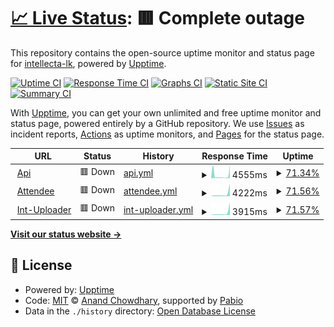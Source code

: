 # [📈 Live Status](https://intellecta-lk.github.io/upptime): <!--live status--> **🟥 Complete outage**

This repository contains the open-source uptime monitor and status page for [intellecta-lk](https://intellecta-lk.github.io/upptime), powered by [Upptime](https://github.com/upptime/upptime).

[![Uptime CI](https://github.com/intellecta-lk/upptime/workflows/Uptime%20CI/badge.svg)](https://github.com/intellecta-lk/upptime/actions?query=workflow%3A%22Uptime+CI%22)
[![Response Time CI](https://github.com/intellecta-lk/upptime/workflows/Response%20Time%20CI/badge.svg)](https://github.com/intellecta-lk/upptime/actions?query=workflow%3A%22Response+Time+CI%22)
[![Graphs CI](https://github.com/intellecta-lk/upptime/workflows/Graphs%20CI/badge.svg)](https://github.com/intellecta-lk/upptime/actions?query=workflow%3A%22Graphs+CI%22)
[![Static Site CI](https://github.com/intellecta-lk/upptime/workflows/Static%20Site%20CI/badge.svg)](https://github.com/intellecta-lk/upptime/actions?query=workflow%3A%22Static+Site+CI%22)
[![Summary CI](https://github.com/intellecta-lk/upptime/workflows/Summary%20CI/badge.svg)](https://github.com/intellecta-lk/upptime/actions?query=workflow%3A%22Summary+CI%22)

With [Upptime](https://upptime.js.org), you can get your own unlimited and free uptime monitor and status page, powered entirely by a GitHub repository. We use [Issues](https://github.com/intellecta-lk/upptime/issues) as incident reports, [Actions](https://github.com/intellecta-lk/upptime/actions) as uptime monitors, and [Pages](https://intellecta-lk.github.io/upptime) for the status page.

<!--start: status pages-->
<!-- This summary is generated by Upptime (https://github.com/upptime/upptime) -->
<!-- Do not edit this manually, your changes will be overwritten -->
<!-- prettier-ignore -->
| URL | Status | History | Response Time | Uptime |
| --- | ------ | ------- | ------------- | ------ |
| <img alt="" src="https://icons.duckduckgo.com/ip3/api.intellecta-lk.com.ico" height="13"> [Api](https://api.intellecta-lk.com) | 🟥 Down | [api.yml](https://github.com/intellecta-lk/upptime/commits/HEAD/history/api.yml) | <details><summary><img alt="Response time graph" src="./graphs/api/response-time-week.png" height="20"> 4555ms</summary><br><a href="https://intellecta-lk.github.io/upptime/history/api"><img alt="Response time 1535" src="https://img.shields.io/endpoint?url=https%3A%2F%2Fraw.githubusercontent.com%2Fintellecta-lk%2Fupptime%2FHEAD%2Fapi%2Fapi%2Fresponse-time.json"></a><br><a href="https://intellecta-lk.github.io/upptime/history/api"><img alt="24-hour response time 19907" src="https://img.shields.io/endpoint?url=https%3A%2F%2Fraw.githubusercontent.com%2Fintellecta-lk%2Fupptime%2FHEAD%2Fapi%2Fapi%2Fresponse-time-day.json"></a><br><a href="https://intellecta-lk.github.io/upptime/history/api"><img alt="7-day response time 4555" src="https://img.shields.io/endpoint?url=https%3A%2F%2Fraw.githubusercontent.com%2Fintellecta-lk%2Fupptime%2FHEAD%2Fapi%2Fapi%2Fresponse-time-week.json"></a><br><a href="https://intellecta-lk.github.io/upptime/history/api"><img alt="30-day response time 2433" src="https://img.shields.io/endpoint?url=https%3A%2F%2Fraw.githubusercontent.com%2Fintellecta-lk%2Fupptime%2FHEAD%2Fapi%2Fapi%2Fresponse-time-month.json"></a><br><a href="https://intellecta-lk.github.io/upptime/history/api"><img alt="1-year response time 1535" src="https://img.shields.io/endpoint?url=https%3A%2F%2Fraw.githubusercontent.com%2Fintellecta-lk%2Fupptime%2FHEAD%2Fapi%2Fapi%2Fresponse-time-year.json"></a></details> | <details><summary><a href="https://intellecta-lk.github.io/upptime/history/api">71.34%</a></summary><a href="https://intellecta-lk.github.io/upptime/history/api"><img alt="All-time uptime 86.40%" src="https://img.shields.io/endpoint?url=https%3A%2F%2Fraw.githubusercontent.com%2Fintellecta-lk%2Fupptime%2FHEAD%2Fapi%2Fapi%2Fuptime.json"></a><br><a href="https://intellecta-lk.github.io/upptime/history/api"><img alt="24-hour uptime 0.00%" src="https://img.shields.io/endpoint?url=https%3A%2F%2Fraw.githubusercontent.com%2Fintellecta-lk%2Fupptime%2FHEAD%2Fapi%2Fapi%2Fuptime-day.json"></a><br><a href="https://intellecta-lk.github.io/upptime/history/api"><img alt="7-day uptime 71.34%" src="https://img.shields.io/endpoint?url=https%3A%2F%2Fraw.githubusercontent.com%2Fintellecta-lk%2Fupptime%2FHEAD%2Fapi%2Fapi%2Fuptime-week.json"></a><br><a href="https://intellecta-lk.github.io/upptime/history/api"><img alt="30-day uptime 75.44%" src="https://img.shields.io/endpoint?url=https%3A%2F%2Fraw.githubusercontent.com%2Fintellecta-lk%2Fupptime%2FHEAD%2Fapi%2Fapi%2Fuptime-month.json"></a><br><a href="https://intellecta-lk.github.io/upptime/history/api"><img alt="1-year uptime 86.40%" src="https://img.shields.io/endpoint?url=https%3A%2F%2Fraw.githubusercontent.com%2Fintellecta-lk%2Fupptime%2FHEAD%2Fapi%2Fapi%2Fuptime-year.json"></a></details>
| <img alt="" src="https://icons.duckduckgo.com/ip3/attendee.intellecta-lk.com.ico" height="13"> [Attendee](https://attendee.intellecta-lk.com) | 🟥 Down | [attendee.yml](https://github.com/intellecta-lk/upptime/commits/HEAD/history/attendee.yml) | <details><summary><img alt="Response time graph" src="./graphs/attendee/response-time-week.png" height="20"> 4222ms</summary><br><a href="https://intellecta-lk.github.io/upptime/history/attendee"><img alt="Response time 1366" src="https://img.shields.io/endpoint?url=https%3A%2F%2Fraw.githubusercontent.com%2Fintellecta-lk%2Fupptime%2FHEAD%2Fapi%2Fattendee%2Fresponse-time.json"></a><br><a href="https://intellecta-lk.github.io/upptime/history/attendee"><img alt="24-hour response time 19768" src="https://img.shields.io/endpoint?url=https%3A%2F%2Fraw.githubusercontent.com%2Fintellecta-lk%2Fupptime%2FHEAD%2Fapi%2Fattendee%2Fresponse-time-day.json"></a><br><a href="https://intellecta-lk.github.io/upptime/history/attendee"><img alt="7-day response time 4222" src="https://img.shields.io/endpoint?url=https%3A%2F%2Fraw.githubusercontent.com%2Fintellecta-lk%2Fupptime%2FHEAD%2Fapi%2Fattendee%2Fresponse-time-week.json"></a><br><a href="https://intellecta-lk.github.io/upptime/history/attendee"><img alt="30-day response time 1691" src="https://img.shields.io/endpoint?url=https%3A%2F%2Fraw.githubusercontent.com%2Fintellecta-lk%2Fupptime%2FHEAD%2Fapi%2Fattendee%2Fresponse-time-month.json"></a><br><a href="https://intellecta-lk.github.io/upptime/history/attendee"><img alt="1-year response time 1366" src="https://img.shields.io/endpoint?url=https%3A%2F%2Fraw.githubusercontent.com%2Fintellecta-lk%2Fupptime%2FHEAD%2Fapi%2Fattendee%2Fresponse-time-year.json"></a></details> | <details><summary><a href="https://intellecta-lk.github.io/upptime/history/attendee">71.56%</a></summary><a href="https://intellecta-lk.github.io/upptime/history/attendee"><img alt="All-time uptime 85.72%" src="https://img.shields.io/endpoint?url=https%3A%2F%2Fraw.githubusercontent.com%2Fintellecta-lk%2Fupptime%2FHEAD%2Fapi%2Fattendee%2Fuptime.json"></a><br><a href="https://intellecta-lk.github.io/upptime/history/attendee"><img alt="24-hour uptime 0.00%" src="https://img.shields.io/endpoint?url=https%3A%2F%2Fraw.githubusercontent.com%2Fintellecta-lk%2Fupptime%2FHEAD%2Fapi%2Fattendee%2Fuptime-day.json"></a><br><a href="https://intellecta-lk.github.io/upptime/history/attendee"><img alt="7-day uptime 71.56%" src="https://img.shields.io/endpoint?url=https%3A%2F%2Fraw.githubusercontent.com%2Fintellecta-lk%2Fupptime%2FHEAD%2Fapi%2Fattendee%2Fuptime-week.json"></a><br><a href="https://intellecta-lk.github.io/upptime/history/attendee"><img alt="30-day uptime 75.67%" src="https://img.shields.io/endpoint?url=https%3A%2F%2Fraw.githubusercontent.com%2Fintellecta-lk%2Fupptime%2FHEAD%2Fapi%2Fattendee%2Fuptime-month.json"></a><br><a href="https://intellecta-lk.github.io/upptime/history/attendee"><img alt="1-year uptime 85.72%" src="https://img.shields.io/endpoint?url=https%3A%2F%2Fraw.githubusercontent.com%2Fintellecta-lk%2Fupptime%2FHEAD%2Fapi%2Fattendee%2Fuptime-year.json"></a></details>
| <img alt="" src="https://icons.duckduckgo.com/ip3/micro.intellecta-lk.com.ico" height="13"> [Int-Uploader](https://micro.intellecta-lk.com) | 🟥 Down | [int-uploader.yml](https://github.com/intellecta-lk/upptime/commits/HEAD/history/int-uploader.yml) | <details><summary><img alt="Response time graph" src="./graphs/int-uploader/response-time-week.png" height="20"> 3915ms</summary><br><a href="https://intellecta-lk.github.io/upptime/history/int-uploader"><img alt="Response time 1282" src="https://img.shields.io/endpoint?url=https%3A%2F%2Fraw.githubusercontent.com%2Fintellecta-lk%2Fupptime%2FHEAD%2Fapi%2Fint-uploader%2Fresponse-time.json"></a><br><a href="https://intellecta-lk.github.io/upptime/history/int-uploader"><img alt="24-hour response time 19467" src="https://img.shields.io/endpoint?url=https%3A%2F%2Fraw.githubusercontent.com%2Fintellecta-lk%2Fupptime%2FHEAD%2Fapi%2Fint-uploader%2Fresponse-time-day.json"></a><br><a href="https://intellecta-lk.github.io/upptime/history/int-uploader"><img alt="7-day response time 3915" src="https://img.shields.io/endpoint?url=https%3A%2F%2Fraw.githubusercontent.com%2Fintellecta-lk%2Fupptime%2FHEAD%2Fapi%2Fint-uploader%2Fresponse-time-week.json"></a><br><a href="https://intellecta-lk.github.io/upptime/history/int-uploader"><img alt="30-day response time 2022" src="https://img.shields.io/endpoint?url=https%3A%2F%2Fraw.githubusercontent.com%2Fintellecta-lk%2Fupptime%2FHEAD%2Fapi%2Fint-uploader%2Fresponse-time-month.json"></a><br><a href="https://intellecta-lk.github.io/upptime/history/int-uploader"><img alt="1-year response time 1282" src="https://img.shields.io/endpoint?url=https%3A%2F%2Fraw.githubusercontent.com%2Fintellecta-lk%2Fupptime%2FHEAD%2Fapi%2Fint-uploader%2Fresponse-time-year.json"></a></details> | <details><summary><a href="https://intellecta-lk.github.io/upptime/history/int-uploader">71.57%</a></summary><a href="https://intellecta-lk.github.io/upptime/history/int-uploader"><img alt="All-time uptime 86.65%" src="https://img.shields.io/endpoint?url=https%3A%2F%2Fraw.githubusercontent.com%2Fintellecta-lk%2Fupptime%2FHEAD%2Fapi%2Fint-uploader%2Fuptime.json"></a><br><a href="https://intellecta-lk.github.io/upptime/history/int-uploader"><img alt="24-hour uptime 0.00%" src="https://img.shields.io/endpoint?url=https%3A%2F%2Fraw.githubusercontent.com%2Fintellecta-lk%2Fupptime%2FHEAD%2Fapi%2Fint-uploader%2Fuptime-day.json"></a><br><a href="https://intellecta-lk.github.io/upptime/history/int-uploader"><img alt="7-day uptime 71.57%" src="https://img.shields.io/endpoint?url=https%3A%2F%2Fraw.githubusercontent.com%2Fintellecta-lk%2Fupptime%2FHEAD%2Fapi%2Fint-uploader%2Fuptime-week.json"></a><br><a href="https://intellecta-lk.github.io/upptime/history/int-uploader"><img alt="30-day uptime 75.56%" src="https://img.shields.io/endpoint?url=https%3A%2F%2Fraw.githubusercontent.com%2Fintellecta-lk%2Fupptime%2FHEAD%2Fapi%2Fint-uploader%2Fuptime-month.json"></a><br><a href="https://intellecta-lk.github.io/upptime/history/int-uploader"><img alt="1-year uptime 86.65%" src="https://img.shields.io/endpoint?url=https%3A%2F%2Fraw.githubusercontent.com%2Fintellecta-lk%2Fupptime%2FHEAD%2Fapi%2Fint-uploader%2Fuptime-year.json"></a></details>

<!--end: status pages-->

[**Visit our status website →**](https://intellecta-lk.github.io/upptime)

## 📄 License

- Powered by: [Upptime](https://github.com/upptime/upptime)
- Code: [MIT](./LICENSE) © [Anand Chowdhary](https://anandchowdhary.com), supported by [Pabio](https://pabio.com)
- Data in the `./history` directory: [Open Database License](https://opendatacommons.org/licenses/odbl/1-0/)
